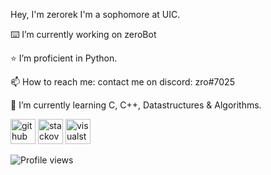 

Hey, I'm zerorek
I'm a sophomore at UIC.

⌨️ I’m currently working on zeroBot

⭐ I’m proficient in Python.

📫 How to reach me: contact me on discord: zro#7025

🌱 I’m currently learning C, C++, Datastructures & Algorithms.


[<img src='https://cdn.jsdelivr.net/npm/simple-icons@3.0.1/icons/github.svg' alt='github' height='40'>](https://github.com/zerorek)  [<img src='https://cdn.jsdelivr.net/npm/simple-icons@3.0.1/icons/stackoverflow.svg' alt='stackoverflow' height='40'>](https://stackoverflow.com/users/17368666)  [<img src='https://cdn.jsdelivr.net/npm/simple-icons@3.0.1/icons/visualstudiocode.svg' alt='visualstudiocode' height='40'>](https://code.visualstudio.com/)  

![Profile views](https://gpvc.arturio.dev/zerorek)  

